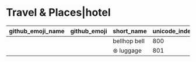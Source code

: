# Travel & Places|hotel

|github_emoji_name|github_emoji|short_name|unicode_index|
|---|---|---|---|
|||bellhop bell|800|
|||⊛ luggage|801|
